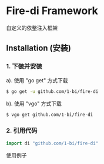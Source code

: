 # Fire-di Framework

自定义的依整注入框架


## Installation (安装)


### 1. 下装并安装

a). 使用 "go get" 方式下载
```sh
$ go get -u github.com/1-bi/fire-di
```

b). 使用 "vgo" 方式下载
```sh
$ vgo get github.com/1-bi/fire-di
```

### 2. 引用代码

```go
import di "github.com/1-bi/fire-di"
```


使用例子



